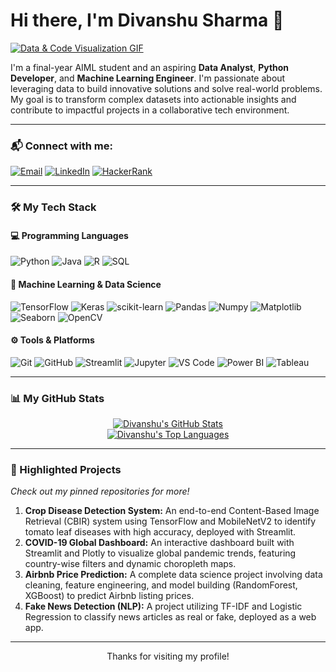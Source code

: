
# Hi there, I'm Divanshu Sharma 👋

<a href="https://github.com/Divansh06">
  <img align="center" src="https://media.giphy.com/media/qgQUggAC3Pfv687qPC/giphy.gif" alt="Data & Code Visualization GIF" />
</a>

<br/>

I'm a final-year AIML student and an aspiring **Data Analyst**, **Python Developer**, and **Machine Learning Engineer**. I'm passionate about leveraging data to build innovative solutions and solve real-world problems. My goal is to transform complex datasets into actionable insights and contribute to impactful projects in a collaborative tech environment.

---

### 📬 Connect with me:
<p align="left">
  <a href="mailto:Divansh272@gmail.com" target="_blank"><img alt="Email" src="https://img.shields.io/badge/Gmail-D14836?style=for-the-badge&logo=gmail&logoColor=white" /></a>
  <a href="https://www.linkedin.com/in/divanshu-sharma-b7a4b7251/" target="_blank"><img alt="LinkedIn" src="https://img.shields.io/badge/LinkedIn-0077B5?style=for-the-badge&logo=linkedin&logoColor=white" /></a>
  <a href="https://www.hackerrank.com/profile/Divansh_06" target="_blank"><img alt="HackerRank" src="https://img.shields.io/badge/-HackerRank-2EC866?style=for-the-badge&logo=HackerRank&logoColor=white" /></a>
</p>

---

### 🛠️ My Tech Stack

#### 💻 Programming Languages
<p align="left">
  <img src="https://img.shields.io/badge/Python-3776AB?style=for-the-badge&logo=python&logoColor=white" alt="Python"/>
  <img src="https://img.shields.io/badge/Java-ED8B00?style=for-the-badge&logo=openjdk&logoColor=white" alt="Java"/>
  <img src="https://img.shields.io/badge/R-276DC3?style=for-the-badge&logo=r&logoColor=white" alt="R"/>
  <img src="https://img.shields.io/badge/SQL-4479A1?style=for-the-badge&logo=postgresql&logoColor=white" alt="SQL"/>
</p>

#### 🧠 Machine Learning & Data Science
<p align="left">
  <img src="https://img.shields.io/badge/TensorFlow-FF6F00?style=for-the-badge&logo=tensorflow&logoColor=white" alt="TensorFlow"/>
  <img src="https://img.shields.io/badge/Keras-D00000?style=for-the-badge&logo=keras&logoColor=white" alt="Keras"/>
  <img src="https://img.shields.io/badge/scikit--learn-F7931E?style=for-the-badge&logo=scikit-learn&logoColor=white" alt="scikit-learn"/>
  <img src="https://img.shields.io/badge/Pandas-150458?style=for-the-badge&logo=pandas&logoColor=white" alt="Pandas"/>
  <img src="https://img.shields.io/badge/Numpy-013243?style=for-the-badge&logo=numpy&logoColor=white" alt="Numpy"/>
  <img src="https://img.shields.io/badge/Matplotlib-3776AB?style=for-the-badge&logo=matplotlib&logoColor=white" alt="Matplotlib"/>
  <img src="https://img.shields.io/badge/Seaborn-336699?style=for-the-badge&logo=python&logoColor=white" alt="Seaborn"/>
  <img src="https://img.shields.io/badge/OpenCV-5C3EE8?style=for-the-badge&logo=opencv&logoColor=white" alt="OpenCV"/>
</p>

#### ⚙️ Tools & Platforms
<p align="left">
  <img src="https://img.shields.io/badge/Git-F05032?style=for-the-badge&logo=git&logoColor=white" alt="Git"/>
  <img src="https://img.shields.io/badge/GitHub-181717?style=for-the-badge&logo=github&logoColor=white" alt="GitHub"/>
  <img src="https://img.shields.io/badge/Streamlit-FF4B4B?style=for-the-badge&logo=streamlit&logoColor=white" alt="Streamlit"/>
  <img src="https://img.shields.io/badge/Jupyter-F37626?style=for-the-badge&logo=jupyter&logoColor=white" alt="Jupyter"/>
  <img src="https://img.shields.io/badge/VS_Code-007ACC?style=for-the-badge&logo=visual-studio-code&logoColor=white" alt="VS Code"/>
  <img src="https://img.shields.io/badge/Power_BI-F2C811?style=for-the-badge&logo=powerbi&logoColor=black" alt="Power BI"/>
  <img src="https://img.shields.io/badge/Tableau-E97627?style=for-the-badge&logo=tableau&logoColor=white" alt="Tableau"/>
</p>

---

### 📊 My GitHub Stats
<p align="center">
  <a href="https://github.com/anuraghazra/github-readme-stats">
    <img align="center" src="https://github-readme-stats.vercel.app/api?username=Divansh06&show_icons=true&theme=dracula&include_all_commits=true&count_private=true" alt="Divanshu's GitHub Stats"/>
  </a>
  <br/>
  <a href="https://github.com/anuraghazra/github-readme-stats">
    <img align="center" src="https://github-readme-stats.vercel.app/api/top-langs/?username=Divansh06&layout=compact&langs_count=8&theme=dracula" alt="Divanshu's Top Languages"/>
  </a>
</p>

---

### 🚀 Highlighted Projects
*Check out my pinned repositories for more!*

1.  **Crop Disease Detection System:** An end-to-end Content-Based Image Retrieval (CBIR) system using TensorFlow and MobileNetV2 to identify tomato leaf diseases with high accuracy, deployed with Streamlit.
2.  **COVID-19 Global Dashboard:** An interactive dashboard built with Streamlit and Plotly to visualize global pandemic trends, featuring country-wise filters and dynamic choropleth maps.
3.  **Airbnb Price Prediction:** A complete data science project involving data cleaning, feature engineering, and model building (RandomForest, XGBoost) to predict Airbnb listing prices.
4.  **Fake News Detection (NLP):** A project utilizing TF-IDF and Logistic Regression to classify news articles as real or fake, deployed as a web app.

---

<p align="center">
  Thanks for visiting my profile!
</p>
